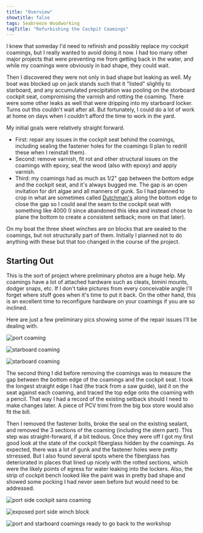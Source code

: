 ```yaml
---
title: "Overview"
showtitle: false
tags: Seabreeze Woodworking
tagTitle: "Refurbishing the Cockpit Coamings"
---
```


I knew that someday I'd need to refinish and possibly replace my cockpit coamings, but I really wanted
to avoid doing it now. I had too many other major projects that were preventing me from getting back
in the water, and while my coamings were obviously in bad shape, they could wait.

Then I discovered they were not only in bad shape but leaking as well. My boat was blocked up on jack
stands such that it "listed" slightly to starboard, and any accumulated precipitation was pooling on
the storboard cockpit seat, compromising the varnish and rotting the coaming. There were some other
leaks as well that were dripping into my starboard locker. Turns out this couldn't wait after all.
But fortunately, I could do a lot of work at home on days when I couldn't afford the time to work
in the yard.

My initial goals were relatively straight forward.
* First: repair any issues in the cockpit seat behind the coamings, including
sealing the fastener holes for the coamings (I plan to redrill these when I
reinstall them).
* Second: remove varnish, fit rot and other structural
issues on the coamings with epoxy, seal the wood (also with epoxy) and apply varnish.
* Third: my coamings had as much as 1/2" gap between the bottom edge and the cockpit seat, and
it's always bugged me. The gap is an open invitation for dirt algae and all manners of gunk.
So I had planned to crop in what are sometimes called [Dutchman's](https://en.wikipedia.org/wiki/Dutchman_(repair))
along the bottom edge to close the gap so I could seal the seam to the cockpit seat with
something like 4000 (I since abandoned this idea and instead chose to plane the bottom to
create a consistent setback; more on that later).

On my boat the three sheet winches are on blocks that are sealed to the coamings, but not structurally
part of them. Initially I planned not to do anything with these but that too changed in the course of the project.

## Starting Out ##

This is the sort of project where preliminary photos are a huge help. My coamings have a lot of attached hardware
such as cleats, bimini mounts, dodger snaps, etc. If I don't take pictures from every conceivable angle I'll forget
where stuff goes when it's time to put it back. On the other hand, this is an excellent time to reconfigure hardware
on your coamings if you are so inclined.

Here are just a few preliminary pics showing some of the repair issues I'll be dealing with.

![port coaming](images/port-coaming-showing-damage-web.jpg "Port coaming: the end cap has split and will need repairs")

![starboard coaming](images/starboard-coaming-damage-web.jpg "Starboard coaming with rot in several places")

![starboard coaming](images/starboard-coaming-external-web.jpg "Starboard coaming, exterior side")

The second thing I did before removing the coamings was to measure the gap between the bottom edge of the coamings
and the cockpit seat. I took the longest straight edge I had (the track from a saw guide), laid it on the seat against
each coaming, and traced the top edge onto the coaming with a pencil.
That way I had a record of the existing setback should I need to make changes later.
A piece of PCV trimi from the big box store would also fit the bill.

Then I removed the fastener bolts, broke the seal on the existing sealant, and removed the 3 sections of the coaming
(including the stern part). This step was straight-forward, if a bit tedious. Once they were off I got my first
good look at the state of the cockpit fiberglass hidden by the coamings. As expected, there was a lot of gunk and
the fastener holes were pretty strressed. But I also found several spots where the fiberglass has deteriorated in places
that lined up nicely with the rotted sections, which were the likely points of egress for water leaking into the lockers.
Also, the strip of cockpit bench looked like the paint was in pretty bad
shape and showed some pocking I had never seen before but would need to be addressed.

![port side cockpit sans coaming](images/exposed-cockpit-seam-web.jpg "Port side cockpit with coaming removed. Lots of gunk and damaged paint")

![exposed port side winch block](images/standalone-winch-block-web.jpg "Port winch block")

![port and starboard coamings ready to go back to the workshop](images/coamings-removed-web.jpg "Here are the detached coamings ready to go to the workshop")
